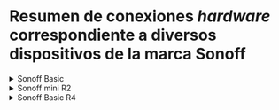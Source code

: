 # Resumen de conexiones _hardware_ correspondiente a diversos dispositivos de la marca Sonoff

<details>

<summary>Sonoff Basic</summary>

![Sonoff Basic](https://github.com/OxDAbit/Hello-HAA/blob/main/images/pinout-sonoff-basic.png)

</details>
<details>

<summary>Sonoff mini R2</summary>

|Sonoff Mini R2|USB RS-232|
| ------------ | -------- |
|+3.3V|+3.3V|
|GND|GND|
|RX|RX|
|TX|TX|

![Sonoff Mini R2](https://github.com/OxDAbit/Hello-HAA/blob/main/images/pinout-sonoff-mini-r2.png)

</details>
<details>

<summary>Sonoff Basic R4</summary>

|Sonoff Basic R4|USB RS-232|
| ------------ | -------- |
|+3.3V|+3.3V|
|GND|GND|
|RX|TX|
|TX|RX|

![Sonoff Mini R2](https://github.com/OxDAbit/Hello-HAA/blob/main/images/pinout-sonoff-basic-r4.png)

</details>
